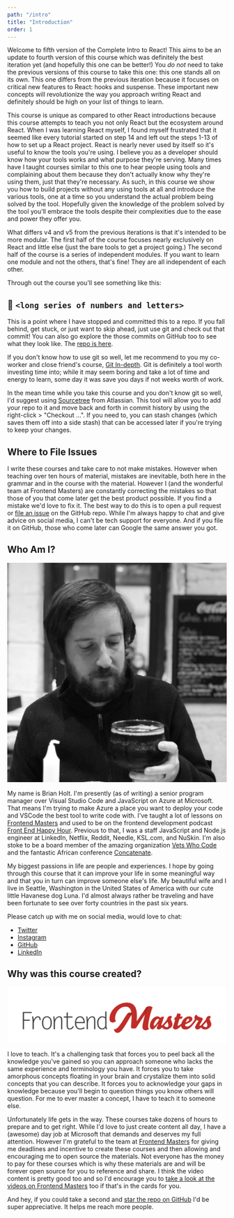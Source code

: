 ```yaml
---
path: "/intro"
title: "Introduction"
order: 1
---
```


Welcome to fifth version of the Complete Intro to React! This aims to be an update to fourth version of this course which was definitely the best iteration yet (and hopefully this one can be better!) You _do not_ need to take the previous versions of this course to take this one: this one stands all on its own. This one differs from the previous iteration because it focuses on critical new features to React: hooks and suspense. These important new concepts will revolutionize the way you approach writing React and definitely should be high on your list of things to learn.

This course is unique as compared to other React introductions because this course attempts to teach you not only React but the ecosystem around React. When I was learning React myself, I found myself frustrated that it seemed like every tutorial started on step 14 and left out the steps 1-13 of how to set up a React project. React is nearly never used by itself so it's useful to know the tools you're using. I believe you as a developer should know how your tools works and what purpose they're serving. Many times have I taught courses similar to this one to hear people using tools and complaining about them because they don't actually know why they're using them, just that they're necessary. As such, in this course we show you how to build projects without any using tools at all and introduce the various tools, one at a time so you understand the actual problem being solved by the tool. Hopefully given the knowledge of the problem solved by the tool you'll embrace the tools despite their complexities due to the ease and power they offer you.

What differs v4 and v5 from the previous iterations is that it's intended to be more modular. The first half of the course focuses nearly exclusively on React and little else (just the bare tools to get a project going.) The second half of the course is a series of independent modules. If you want to learn one module and not the others, that's fine! They are all independent of each other.

Through out the course you'll see something like this:

## 🌳 `<long series of numbers and letters>`

This is a point where I have stopped and committed this to a repo. If you fall behind, get stuck, or just want to skip ahead, just use git and check out that commit! You can also go explore the those commits on GitHub too to see what they look like. The [repo is here][gh].

If you don't know how to use git so well, let me recommend to you my co-worker and close friend's course, [Git In-depth][nina]. Git is definitely a tool worth investing time into; while it may seem boring and take a lot of time and energy to learn, some day it was save you days if not weeks worth of work.

In the mean time while you take this course and you don't know git so well, I'd suggest using [Sourcetree][sourcetree] from Atlassian. This tool will allow you to add your repo to it and move back and forth in commit history by using the right-click > "Checkout …". If you need to, you can stash changes (which saves them off into a side stash) that can be accessed later if you're trying to keep your changes.

## Where to File Issues

I write these courses and take care to not make mistakes. However when teaching over ten hours of material, mistakes are inevitable, both here in the grammar and in the course with the material. However I (and the wonderful team at Frontend Masters) are constantly correcting the mistakes so that those of you that come later get the best product possible. If you find a mistake we'd love to fix it. The best way to do this is to open a pull request or [file an issue][issue] on the GitHub repo. While I'm always happy to chat and give advice on social media, I can't be tech support for everyone. And if you file it on GitHub, those who come later can Google the same answer you got.

## Who Am I?

![Brian drinking a beer](images/brian.jpg)

My name is Brian Holt. I'm presently (as of writing) a senior program manager over Visual Studio Code and JavaScript on Azure at Microsoft. That means I'm trying to make Azure a place you want to deploy your code and VSCode the best tool to write code with. I've taught a lot of lessons on [Frontend Masters][frontend-masters] and used to be on the frontend development podcast [Front End Happy Hour][fehh]. Previous to that, I was a staff JavaScript and Node.js engineer at LinkedIn, Netflix, Reddit, Needle, KSL.com, and NuSkin. I'm also stoke to be a board member of the amazing organization [Vets Who Code][vwc] and the fantastic African conference [Concatenate][concat].

My biggest passions in life are people and experiences. I hope by going through this course that it can improve your life in some meaningful way and that you in turn can improve someone else's life. My beautiful wife and I live in Seattle, Washington in the United States of America with our cute little Havanese dog Luna. I'd almost always rather be traveling and have been fortunate to see over forty countries in the past six years.

Please catch up with me on social media, would love to chat:

- [Twitter][twitter]
- [Instagram][instagram]
- [GitHub][github]
- [LinkedIn][linkedin]

## Why was this course created?

![Frontend Masters Logo](images/FrontendMastersLogo.png)

I love to teach. It's a challenging task that forces you to peel back all the knowledge you've gained so you can approach someone who lacks the same experience and terminology you have. It forces you to take amorphous concepts floating in your brain and crystalize them into solid concepts that you can describe. It forces you to acknowledge your gaps in knowledge because you'll begin to question things you know others will question. For me to ever master a concept, I have to teach it to someone else.

Unfortunately life gets in the way. These courses take dozens of hours to prepare and to get right. While I'd love to just create content all day, I have a (awesome) day job at Microsoft that demands and deserves my full attention. However I'm grateful to the team at [Frontend Masters][fem] for giving me deadlines and incentive to create these courses and then allowing and encouraging me to open source the materials. Not everyone has the money to pay for these courses which is why these materials are and will be forever open source for you to reference and share. I think the video content is pretty good too and so I'd encourage you to [take a look at the videos on Frontend Masters][course] too if that's in the cards for you.

And hey, if you could take a second and [star the repo on GitHub][gh] I'd be super appreciative. It helps me reach more people.

[nina]: https://frontendmasters.com/courses/git-in-depth/
[gh]: https://github.com/btholt/complete-intro-to-react-v5
[sourcetree]: https://www.sourcetreeapp.com/
[v3]: https://btholt.github.io/complete-intro-to-react/
[frontend-masters]: https://frontendmasters.com/teachers/brian-holt/
[fehh]: http://frontendhappyhour.com/
[fem]: https://frontendmasters.com/
[twitter]: https://twitter.com/holtbt
[instagram]: https://www.instagram.com/briantholt/
[github]: https://github.com/btholt
[linkedin]: https://www.linkedin.com/in/btholt/
[course]: https://frontendmasters.com/courses/complete-react-v5/
[vwc]: https://vetswhocode.io/
[concat]: https://concatenate.io/
[issue]: https://github.com/btholt/complete-intro-to-react-v5/issues

